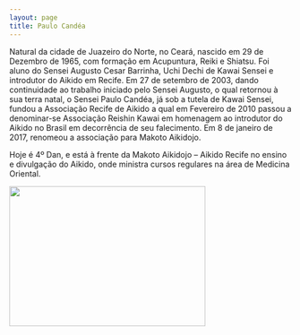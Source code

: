 ```yaml
---
layout: page
title: Paulo Candéa
---
```


Natural da cidade de Juazeiro do Norte, no Ceará, nascido em 29 de Dezembro
de 1965, com formação em Acupuntura, Reiki e Shiatsu. Foi aluno do Sensei
Augusto Cesar Barrinha, Uchi Dechi de Kawai Sensei e introdutor do Aikido
em Recife. Em 27 de setembro de 2003, dando continuidade ao trabalho iniciado
pelo Sensei Augusto, o qual retornou à sua terra natal, o Sensei Paulo Candéa,
já sob a tutela de Kawai Sensei, fundou a Associação Recife de Aikido a qual
em Fevereiro de 2010 passou a denominar-se Associação Reishin Kawai em homenagem
ao introdutor do Aikido no Brasil em decorrência de seu falecimento. Em 8 de
janeiro de 2017, renomeou a associação para Makoto Aikidojo.

Hoje é 4º Dan, e está à frente da Makoto Aikidojo – Aikido Recife 
no ensino e divulgação do Aikido, onde ministra cursos regulares na área de
Medicina Oriental.


<img src="{{ site.baseurl }}/assets/paulo-card.jpg" width="350px" height="250px" />
